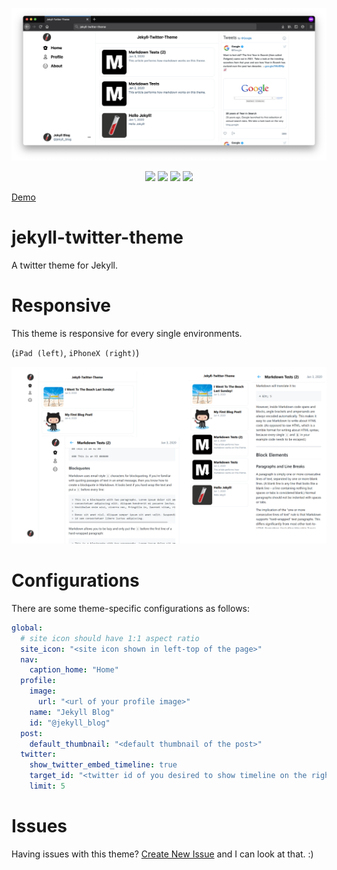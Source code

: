 ![IMAGE](image.png)

<p align="center">
  <img src="https://img.shields.io/gem/v/jekyll-twitter-theme?style=for-the-badge">
  <img src="https://img.shields.io/github/license/kkent030315/jekyll-twitter-theme?style=for-the-badge">
  <img src="https://img.shields.io/travis/kkent030315/jekyll-twitter-theme?style=for-the-badge">
  <img src="https://img.shields.io/badge/DEMO-AVAILABLE-%23008000?style=for-the-badge">
</p>

[Demo](https://kkent030315.github.io/jekyll-twitter-theme/)

# jekyll-twitter-theme

A twitter theme for Jekyll.

# Responsive

This theme is responsive for every single environments.

(`iPad (left)`, `iPhoneX (right)`)

![Responsive](/assets/images/jekyll-twitter-theme-responsive.png)

# Configurations

There are some theme-specific configurations as follows:

```yml
global:
  # site icon should have 1:1 aspect ratio
  site_icon: "<site icon shown in left-top of the page>"
  nav:
    caption_home: "Home"
  profile:
    image:
      url: "<url of your profile image>"
    name: "Jekyll Blog"
    id: "@jekyll_blog"
  post:
    default_thumbnail: "<default thumbnail of the post>"
  twitter:
    show_twitter_embed_timeline: true
    target_id: "<twitter id of you desired to show timeline on the right side of the page>"
    limit: 5
```

# Issues

Having issues with this theme? [Create New Issue](https://github.com/kkent030315/jekyll-twitter-theme/issues) and I can look at that. :)
